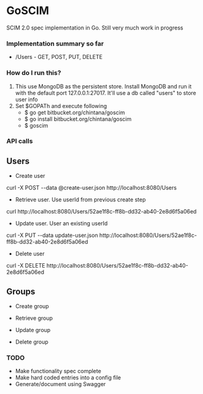 # GoSCIM #

SCIM 2.0 spec implementation in Go. Still very much work in progress

### Implementation summary so far ###

* /Users - GET, POST, PUT, DELETE

### How do I run this? ###

1. This use MongoDB as the persistent store. Install MongoDB and run it with the default port 127.0.0.1:27017. It'll use a db called "users" to
 store user info
2. Set $GOPATh and execute following
    * $ go get bitbucket.org/chintana/goscim
    * $ go install bitbucket.org/chintana/goscim
    * $ goscim

### API calls ###

## Users ##

* Create user

curl -X POST --data @create-user.json http://localhost:8080/Users

* Retrieve user. Use userId from previous create step

curl http://localhost:8080/Users/52ae1f8c-ff8b-dd32-ab40-2e8d6f5a06ed

* Update user. User an existing userId

curl -X PUT --data update-user.json http://localhost:8080/Users/52ae1f8c-ff8b-dd32-ab40-2e8d6f5a06ed

* Delete user

curl -X DELETE http://localhost:8080/Users/52ae1f8c-ff8b-dd32-ab40-2e8d6f5a06ed

## Groups ##

* Create group

* Retrieve group

* Update group

* Delete group

### TODO ###

* Make functionality spec complete
* Make hard coded entries into a config file
* Generate/document using Swagger
